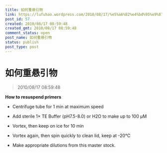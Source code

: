 ```yaml
---
title: 如何重悬引物
link: https://lufuhao.wordpress.com/2010/08/17/%e5%a6%82%e4%bd%95%e9%87%8d%e6%82%ac%e5%bc%95%e7%89%a9/
post_id: 57
created: 2010/08/17 08:59:48
created_gmt: 2010/08/17 08:59:48
comment_status: open
post_name: 如何重悬引物
status: publish
post_type: post
---
```


# 如何重悬引物

> 2010/08/17 08:59:48

 

**How to resuspend primers**

* Centrifuge tube for 1 min at maximum speed 

* Add sterile 1× TE Buffer (pH7.5-8.0) or H2O to make up to 100 µM 

* Vortex, then keep on ice for 10 min 

* Vortex again, then spin quickly to clean lid, keep at -20℃ 

* Make appropriate dilutions from this master stock.
